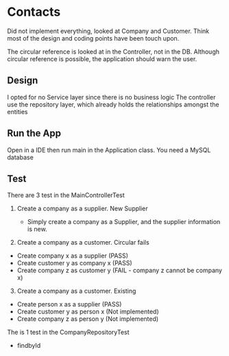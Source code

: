 # Contacts

Did not implement everything, looked at Company and Customer. Think most of the design and coding points have been touch upon.

The circular reference is looked at in the Controller, not in the DB.
Although circular reference is possible, the application should warn the user.

## Design
I opted for no Service layer since there is no business logic 
The controller use the repository layer, which already holds the relationships amongst the entities

## Run the App
Open in a IDE then run main in the Application class.
You need a MySQL database

## Test
There are 3 test in the MainControllerTest

1. Create a company as a supplier. New Supplier
    - Simply create a company as a Supplier, and the supplier information is new.
    
2. Create a company as a customer. Circular fails
 - Create company x as a supplier (PASS)
 - Create customer y as company x (PASS)
 - Create company z as customer y (FAIL - company z cannot be company x)
 
3. Create a company as a customer. Existing
  - Create person x as a supplier (PASS)
  - Create customer y as person x (Not implemented)
  - Create company z as person y (Not implemented)
  

The is 1 test in the CompanyRepositoryTest
 - findbyId 
